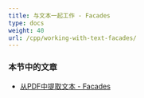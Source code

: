 ```yaml
---
title: 与文本一起工作 - Facades
type: docs
weight: 40
url: /cpp/working-with-text-facades/
---
```


### **本节中的文章**

- [从PDF中提取文本 - Facades](/pdf/cpp/extract-text-from-pdf-facades/)